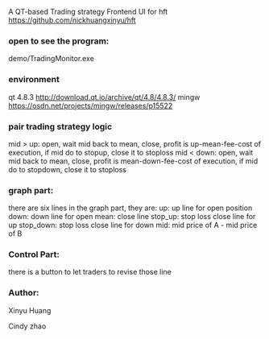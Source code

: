 A QT-based Trading strategy Frontend UI for hft https://github.com/nickhuangxinyu/hft

### open to see the program:
demo/TradingMonitor.exe

### environment
qt 4.8.3
http://download.qt.io/archive/qt/4.8/4.8.3/
mingw
https://osdn.net/projects/mingw/releases/p15522

### pair trading strategy logic

mid > up: open, wait mid back to mean, close, profit is up-mean-fee-cost of execution, if mid do to stopup, close it to stoploss
mid < down: open, wait mid back to mean, close, profit is mean-down-fee-cost of execution, if mid do to stopdown, close it to stoploss

### graph part:

there are six lines in the graph part, they are:
up: up line for open position
down: down line for open
mean: close line
stop_up: stop loss close line for up
stop_down: stop loss close line for down
mid: mid price of A - mid price of B

### Control Part:
there is a button to let traders to revise those line

### Author:
Xinyu Huang

Cindy zhao
